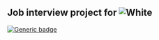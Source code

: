 ## Job interview project for ![White](https://atos.net/wp-content/themes/atos/images/atos-logo-menu-bar.png) ##

[![Generic badge](https://img.shields.io/badge/Version-0.2.0-green.svg)](https://www.ephrine.in/)





